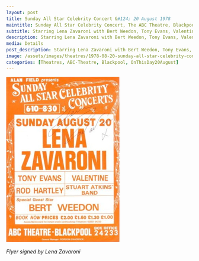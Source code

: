 ```yaml
---
layout: post
title: Sunday All Star Celebrity Concert &#124; 20 August 1978
maintitle: Sunday All Star Celebrity Concert, The ABC Theatre, Blackpool
subtitle: Starring Lena Zavaroni with Bert Weedon, Tony Evans, Valentine, Rod Hartley and the Stuart Atkins Band.
description: Starring Lena Zavaroni with Bert Weedon, Tony Evans, Valentine, Rod Hartley and the Stuart Atkins Band.
media: Details
post_description: Starring Lena Zavaroni with Bert Weedon, Tony Evans, Valentine, Rod Hartley and the Stuart Atkins Band.
image: /assets/images/theatres/1978-08-20-sunday-all-star-celebrity-concert.jpg
categories: [Theatres, ABC-Theatre, Blackpool, OnThisDay20August]
---
```


![](/assets/images/theatres/1978-08-20-sunday-all-star-celebrity-concert.jpg)

<cite>Flyer signed by Lena Zavaroni</cite>

